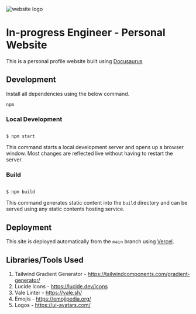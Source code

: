 ![website logo](static/img/logo-light.png)

# In-progress Engineer - Personal Website

This is a personal profile website built using [Docusaurus](https://docusaurus.io/)

## Development

Install all dependencies using the below command.

```shell
npm
```

### Local Development

```

$ npm start

```

This command starts a local development server and opens up a browser window. Most changes are reflected live without having to restart the server.

### Build

```

$ npm build

```

This command generates static content into the `build` directory and can be served using any static contents hosting service.

## Deployment

This site is deployed automatically from the `main` branch using [Vercel](https://vercel.com).

## Libraries/Tools Used

1. Tailwind Gradient Generator - https://tailwindcomponents.com/gradient-generator/
2. Lucide Icons - https://lucide.dev/icons
3. Vale Linter - https://vale.sh/
4. Emojis - https://emojipedia.org/
5. Logos - https://ui-avatars.com/
